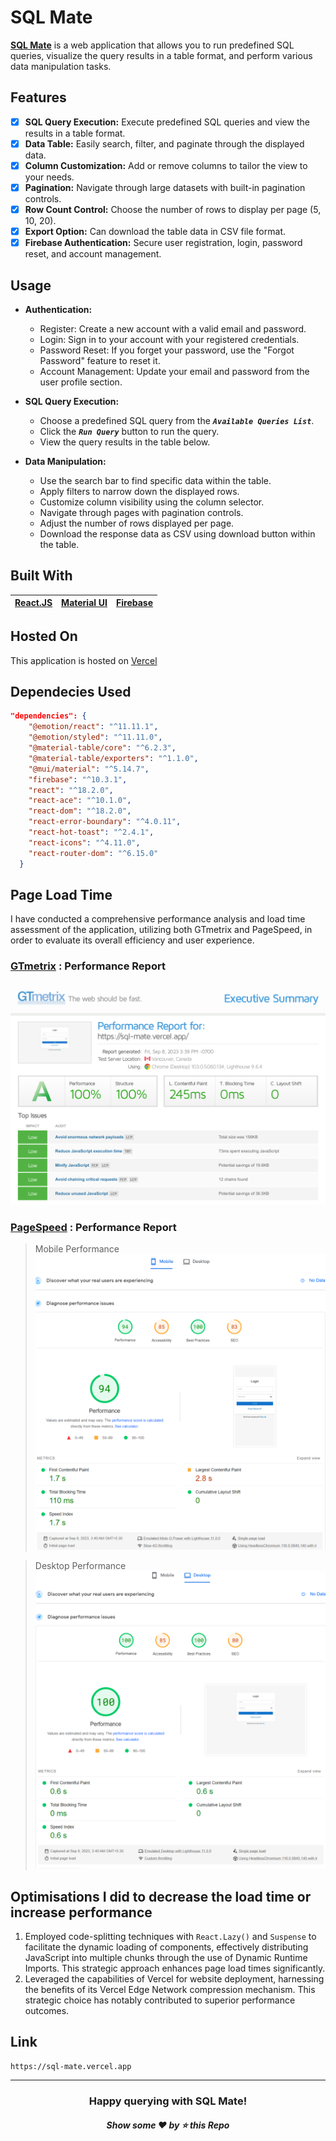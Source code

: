# SQL Mate
**[SQL Mate](https://sql-mate.vercel.app)** is a web application that allows you to run predefined SQL queries, visualize the query results in a table format, and perform various data manipulation tasks.

## Features
- [x] **SQL Query Execution:** Execute predefined SQL queries and view the results in a table format.
- [x] **Data Table:** Easily search, filter, and paginate through the displayed data.
- [x] **Column Customization:** Add or remove columns to tailor the view to your needs.
- [x] **Pagination:** Navigate through large datasets with built-in pagination controls.
- [x] **Row Count Control:** Choose the number of rows to display per page (5, 10, 20).
- [x] **Export Option:** Can download the table data in CSV file format.
- [x] **Firebase Authentication:** Secure user registration, login, password reset, and account management.

## Usage 
- **Authentication:**
  - Register: Create a new account with a valid email and password.
  - Login: Sign in to your account with your registered credentials.
  - Password Reset: If you forget your password, use the "Forgot Password" feature to reset it.
  - Account Management: Update your email and password from the user profile section.

- **SQL Query Execution:**
  - Choose a predefined SQL query from the ***`Available Queries List`***.
  - Click the ***`Run Query`*** button to run the query.
  - View the query results in the table below.

- **Data Manipulation:**
  - Use the search bar to find specific data within the table.
  - Apply filters to narrow down the displayed rows.
  - Customize column visibility using the column selector.
  - Navigate through pages with pagination controls.
  - Adjust the number of rows displayed per page.
  - Download the response data as CSV using download button within the table.

## Built With
|[React.JS](https://react.dev/)|[Material UI](https://mui.com/material-ui/)|[Firebase](https://firebase.google.com/)|
|---|---|---|

## Hosted On 
This application is hosted on [Vercel](https://vercel.com/)

## Dependecies Used
```json
"dependencies": {
    "@emotion/react": "^11.11.1",
    "@emotion/styled": "^11.11.0",
    "@material-table/core": "^6.2.3",
    "@material-table/exporters": "^1.1.0",
    "@mui/material": "^5.14.7",
    "firebase": "^10.3.1",
    "react": "^18.2.0",
    "react-ace": "^10.1.0",
    "react-dom": "^18.2.0",
    "react-error-boundary": "^4.0.11",
    "react-hot-toast": "^2.4.1",
    "react-icons": "^4.11.0",
    "react-router-dom": "^6.15.0"
  }
```

## Page Load Time
I have conducted a comprehensive performance analysis and load time assessment of the application, utilizing both GTmetrix and PageSpeed, in order to evaluate its overall efficiency and user experience.

### [GTmetrix](https://gtmetrix.com/) : Performance Report
![image](https://github.com/TheNewC0der-24/SQL-Mate/blob/main/Report/GTmetrix%20Report.png)

### [PageSpeed](https://pagespeed.web.dev/) : Performance Report
>Mobile Performance 
![image](https://github.com/TheNewC0der-24/SQL-Mate/blob/main/Report/Mobile%20Performance.png)

>Desktop Performance
![image](https://github.com/TheNewC0der-24/SQL-Mate/blob/main/Report/Desktop%20Performance.png)

## Optimisations I did to decrease the load time or increase performance
1. Employed code-splitting techniques with `React.Lazy()` and `Suspense` to facilitate the dynamic loading of components, effectively distributing JavaScript into multiple chunks through the use of Dynamic Runtime Imports. This strategic approach enhances page load times significantly.
2. Leveraged the capabilities of Vercel for website deployment, harnessing the benefits of its Vercel Edge Network compression mechanism. This strategic choice has notably contributed to superior performance outcomes.

## Link 
```
https://sql-mate.vercel.app
```

---
<h3 align="center">Happy querying with SQL Mate!</h3>
<h5 align="center">Show some ❤️ by ⭐ this Repo</h5>


